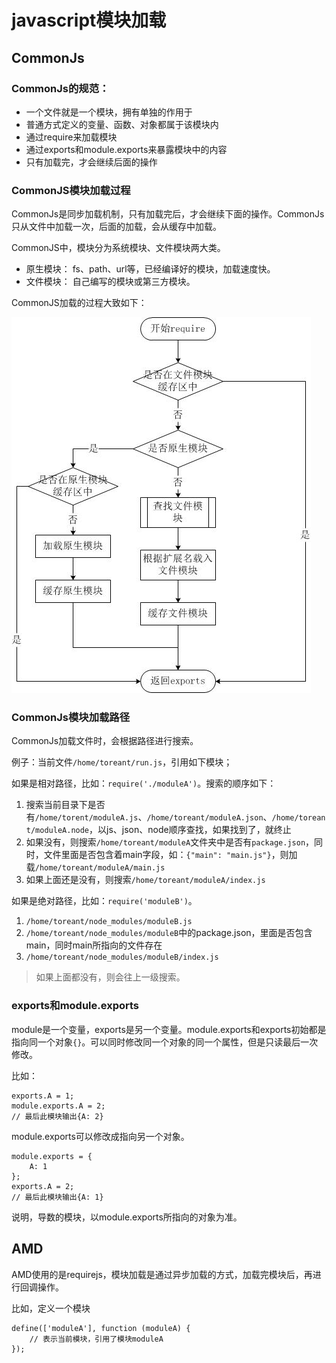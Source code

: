# javascript模块加载  

## CommonJs

### CommonJs的规范：

- 一个文件就是一个模块，拥有单独的作用于
- 普通方式定义的变量、函数、对象都属于该模块内
- 通过require来加载模块
- 通过exports和module.exports来暴露模块中的内容  
- 只有加载完，才会继续后面的操作  

### CommonJS模块加载过程

CommonJs是同步加载机制，只有加载完后，才会继续下面的操作。CommonJs只从文件中加载一次，后面的加载，会从缓存中加载。  

CommonJS中，模块分为系统模块、文件模块两大类。  

- 原生模块： fs、path、url等，已经编译好的模块，加载速度快。  
- 文件模块： 自己编写的模块或第三方模块。  

CommonJS加载的过程大致如下：  

![CommonJs加载过程](../upload/3369101506-59ad214865a17_articlex.png)  


### CommonJs模块加载路径  

CommonJs加载文件时，会根据路径进行搜索。 

例子：当前文件``/home/toreant/run.js``，引用如下模块；

如果是相对路径，比如：``require('./moduleA')``。搜索的顺序如下：  

1. 搜索当前目录下是否有``/home/torent/moduleA.js``、``/home/toreant/moduleA.json``、``/home/toreant/moduleA.node``，以js、json、node顺序查找，如果找到了，就终止
2. 如果没有，则搜索``/home/toreant/moduleA``文件夹中是否有``package.json``，同时，文件里面是否包含着main字段，如：``{"main": "main.js"}``，则加载``/home/toreant/moduleA/main.js``
3. 如果上面还是没有，则搜索``/home/toreant/moduleA/index.js``

如果是绝对路径，比如：``require('moduleB')``。

1. ``/home/toreant/node_modules/moduleB.js``
2. ``/home/toreant/node_modules/moduleB``中的package.json，里面是否包含main，同时main所指向的文件存在
3. ``/home/toreant/node_modules/moduleB/index.js``  
> 如果上面都没有，则会往上一级搜索。  

### exports和module.exports  

module是一个变量，exports是另一个变量。module.exports和exports初始都是指向同一个对象``{}``。可以同时修改同一个对象的同一个属性，但是只读最后一次修改。  

比如：  


    exports.A = 1;
    module.exports.A = 2;
    // 最后此模块输出{A: 2}


module.exports可以修改成指向另一个对象。


    module.exports = {
        A: 1
    };
    exports.A = 2;
    // 最后此模块输出{A: 1}


说明，导数的模块，以module.exports所指向的对象为准。

## AMD  

AMD使用的是requirejs，模块加载是通过异步加载的方式，加载完模块后，再进行回调操作。  

比如，定义一个模块  


    define(['moduleA'], function (moduleA) {
        // 表示当前模块，引用了模块moduleA   
    });

